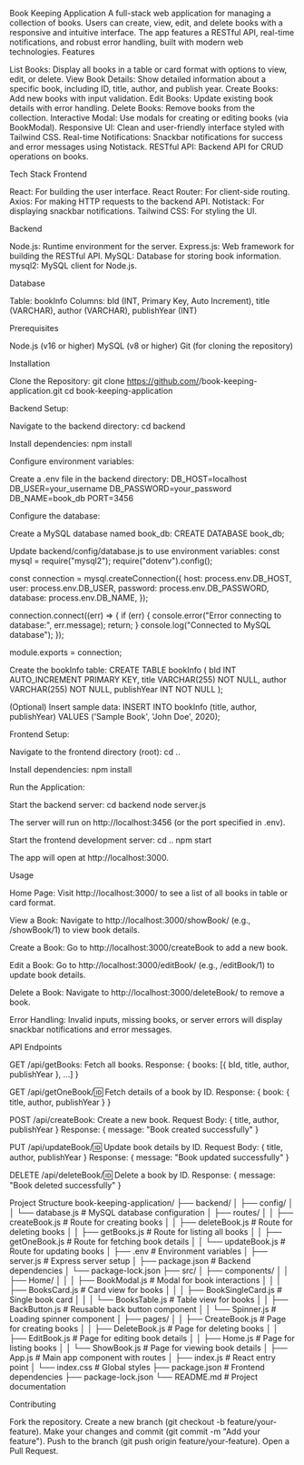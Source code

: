 Book Keeping Application
A full-stack web application for managing a collection of books. Users can create, view, edit, and delete books with a responsive and intuitive interface. The app features a RESTful API, real-time notifications, and robust error handling, built with modern web technologies.
Features

List Books: Display all books in a table or card format with options to view, edit, or delete.
View Book Details: Show detailed information about a specific book, including ID, title, author, and publish year.
Create Books: Add new books with input validation.
Edit Books: Update existing book details with error handling.
Delete Books: Remove books from the collection.
Interactive Modal: Use modals for creating or editing books (via BookModal).
Responsive UI: Clean and user-friendly interface styled with Tailwind CSS.
Real-time Notifications: Snackbar notifications for success and error messages using Notistack.
RESTful API: Backend API for CRUD operations on books.

Tech Stack
Frontend

React: For building the user interface.
React Router: For client-side routing.
Axios: For making HTTP requests to the backend API.
Notistack: For displaying snackbar notifications.
Tailwind CSS: For styling the UI.

Backend

Node.js: Runtime environment for the server.
Express.js: Web framework for building the RESTful API.
MySQL: Database for storing book information.
mysql2: MySQL client for Node.js.

Database

Table: bookInfo
Columns: bId (INT, Primary Key, Auto Increment), title (VARCHAR), author (VARCHAR), publishYear (INT)



Prerequisites

Node.js (v16 or higher)
MySQL (v8 or higher)
Git (for cloning the repository)

Installation

Clone the Repository:
git clone https://github.com/<your-username>/book-keeping-application.git
cd book-keeping-application


Backend Setup:

Navigate to the backend directory:
cd backend


Install dependencies:
npm install


Configure environment variables:

Create a .env file in the backend directory:
DB_HOST=localhost
DB_USER=your_username
DB_PASSWORD=your_password
DB_NAME=book_db
PORT=3456




Configure the database:

Create a MySQL database named book_db:
CREATE DATABASE book_db;


Update backend/config/database.js to use environment variables:
const mysql = require("mysql2");
require("dotenv").config();

const connection = mysql.createConnection({
  host: process.env.DB_HOST,
  user: process.env.DB_USER,
  password: process.env.DB_PASSWORD,
  database: process.env.DB_NAME,
});

connection.connect((err) => {
  if (err) {
    console.error("Error connecting to database:", err.message);
    return;
  }
  console.log("Connected to MySQL database");
});

module.exports = connection;


Create the bookInfo table:
CREATE TABLE bookInfo (
  bId INT AUTO_INCREMENT PRIMARY KEY,
  title VARCHAR(255) NOT NULL,
  author VARCHAR(255) NOT NULL,
  publishYear INT NOT NULL
);


(Optional) Insert sample data:
INSERT INTO bookInfo (title, author, publishYear)
VALUES ('Sample Book', 'John Doe', 2020);






Frontend Setup:

Navigate to the frontend directory (root):
cd ..


Install dependencies:
npm install




Run the Application:

Start the backend server:
cd backend
node server.js


The server will run on http://localhost:3456 (or the port specified in .env).


Start the frontend development server:
cd ..
npm start


The app will open at http://localhost:3000.





Usage

Home Page:
Visit http://localhost:3000/ to see a list of all books in table or card format.


View a Book:
Navigate to http://localhost:3000/showBook/<id> (e.g., /showBook/1) to view book details.


Create a Book:
Go to http://localhost:3000/createBook to add a new book.


Edit a Book:
Go to http://localhost:3000/editBook/<id> (e.g., /editBook/1) to update book details.


Delete a Book:
Navigate to http://localhost:3000/deleteBook/<id> to remove a book.


Error Handling:
Invalid inputs, missing books, or server errors will display snackbar notifications and error messages.



API Endpoints

GET /api/getBooks:
Fetch all books.
Response: { books: [{ bId, title, author, publishYear }, ...] }


GET /api/getOneBook/:id:
Fetch details of a book by ID.
Response: { book: { title, author, publishYear } }


POST /api/createBook:
Create a new book.
Request Body: { title, author, publishYear }
Response: { message: "Book created successfully" }


PUT /api/updateBook/:id:
Update book details by ID.
Request Body: { title, author, publishYear }
Response: { message: "Book updated successfully" }


DELETE /api/deleteBook/:id:
Delete a book by ID.
Response: { message: "Book deleted successfully" }



Project Structure
book-keeping-application/
├── backend/
│   ├── config/
│   │   └── database.js        # MySQL database configuration
│   ├── routes/
│   │   ├── createBook.js      # Route for creating books
│   │   ├── deleteBook.js      # Route for deleting books
│   │   ├── getBooks.js        # Route for listing all books
│   │   ├── getOneBook.js      # Route for fetching book details
│   │   └── updateBook.js      # Route for updating books
│   ├── .env                   # Environment variables
│   ├── server.js              # Express server setup
│   ├── package.json           # Backend dependencies
│   └── package-lock.json
├── src/
│   ├── components/
│   │   ├── Home/
│   │   │   ├── BookModal.js   # Modal for book interactions
│   │   │   ├── BooksCard.js   # Card view for books
│   │   │   ├── BookSingleCard.js # Single book card
│   │   │   └── BooksTable.js  # Table view for books
│   │   ├── BackButton.js      # Reusable back button component
│   │   └── Spinner.js         # Loading spinner component
│   ├── pages/
│   │   ├── CreateBook.js      # Page for creating books
│   │   ├── DeleteBook.js      # Page for deleting books
│   │   ├── EditBook.js        # Page for editing book details
│   │   ├── Home.js            # Page for listing books
│   │   └── ShowBook.js        # Page for viewing book details
│   ├── App.js                 # Main app component with routes
│   ├── index.js               # React entry point
│   └── index.css              # Global styles
├── package.json               # Frontend dependencies
├── package-lock.json
└── README.md                  # Project documentation

Contributing

Fork the repository.
Create a new branch (git checkout -b feature/your-feature).
Make your changes and commit (git commit -m "Add your feature").
Push to the branch (git push origin feature/your-feature).
Open a Pull Request.

<!-- Excited to share my latest project: Book Keeping Application! 📚✨

Built a full-stack web app to manage book collections with ease. From creating and editing book records to viewing and deleting them, this app offers a seamless experience with a sleek, responsive UI. Powered by React, Node.js, Express, and MySQL, it features real-time notifications with Notistack, Tailwind CSS for styling, and a robust RESTful API for smooth CRUD operations.

Key highlights:
🔹 Interactive UI: Card and table views for books, with modals for quick interactions.
🔹 Robust Backend: Secure API endpoints with MySQL for efficient data management.
🔹 User-Friendly: Real-time feedback with snackbars and error handling.

This project was a great opportunity to dive deep into full-stack development, from designing a responsive frontend to optimizing backend queries. Check it out on [GitHub link] and feel free to share your feedback! 🚀

#WebDevelopment #ReactJS #NodeJS #MySQL #FullStack #JavaScript #Coding -->